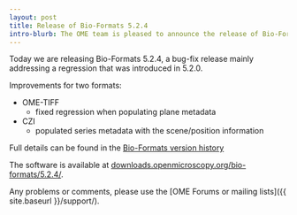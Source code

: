 ```yaml
---
layout: post
title: Release of Bio-Formats 5.2.4
intro-blurb: The OME team is pleased to announce the release of Bio-Formats 5.2.4
---
```


Today we are releasing Bio-Formats 5.2.4, a bug-fix release mainly addressing
a regression that was introduced in 5.2.0.

Improvements for two formats:

*  OME-TIFF
    *  fixed regression when populating plane metadata
*  CZI
    *  populated series metadata with the scene/position information

Full details can be found in the [Bio-Formats version history](http://www.openmicroscopy.org/site/support/bio-formats5.2/about/whats-new.html)

The software is available at 
[downloads.openmicroscopy.org/bio-formats/5.2.4/](http://downloads.openmicroscopy.org/bio-formats/5.2.4).

Any problems or comments, please use the
[OME Forums or mailing lists]({{ site.baseurl }}/support/).
